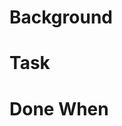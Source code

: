 # Background
<!--- Put any relevant background information here. --->

# Task
<!--- Put the task here (ideally bullet points). --->

# Done When
<!--- Put the completion criteria for the issue here. --->
